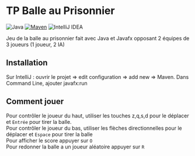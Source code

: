 # TP Balle au Prisonnier

![Java](https://img.shields.io/badge/java-%23ED8B00.svg?style=for-the-badge&logo=java&logoColor=white) [![Maven](https://badgen.net/badge/icon/maven?icon=maven&label)](https://https://maven.apache.org/) ![IntelliJ IDEA](https://img.shields.io/badge/IntelliJIDEA-000000.svg?style=for-the-badge&logo=intellij-idea&logoColor=white)

Jeu de la balle au prisonnier fait avec Java et Javafx opposant 2 équipes de 3 joueurs (1 joueur, 2 IA)

## Installation

Sur IntelliJ : ouvrir le projet => edit configuration => add new => Maven. Dans Command Line, ajouter javafx:run

## Comment jouer 

Pour contrôler le joueur du haut, utiliser les touches z,q,s,d pour le déplacer et ``Entrée`` pour tirer la balle.  
Pour contrôler le joueur du bas, utiliser les flèches directionnelles pour le déplacer et ``Espace`` pour tirer la balle  
Pour afficher le score appuyer sur ``O``  
Pour redonner la balle a un joueur aléatoire appuyer sur ``R``  

